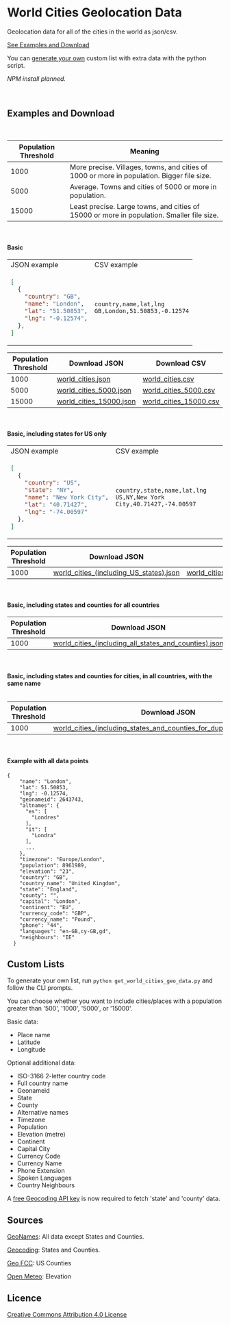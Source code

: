# World Cities Geolocation Data

Geolocation data for all of the cities in the world as json/csv.

[See Examples and Download](#examples-and-download)

You can [generate your own](#custom-lists) custom list with extra data with the python script.

_NPM install planned._

<br/>

## Examples and Download

<br/>

|Population Threshold|Meaning|
|----|----|
|1000|More precise. Villages, towns, and cities of 1000 or more in population. Bigger file size.|
|5000|Average. Towns and cities of 5000 or more in population.|
|15000|Least precise. Large towns, and cities of 15000 or more in population. Smaller file size.|

<br/>

#### Basic

<table>
<tr>
  <td> JSON example </td> <td> CSV example </td>
</tr>
<tr>
  <td>
  
  ```json
  [
    {
      "country": "GB",
      "name": "London",
      "lat": "51.50853",
      "lng": "-0.12574",
    },
  ]
  ```

  </td>
  <td>

    country,name,lat,lng
    GB,London,51.50853,-0.12574

  </td>
</tr>
</table>

|Population Threshold|Download JSON|Download CSV|
|----|----|----|
|1000|[world_cities.json](https://raw.githubusercontent.com/joelacus/world-cities/main/world_cities.json)|[world_cities.csv](https://raw.githubusercontent.com/joelacus/world-cities/main/world_cities.csv)|
|5000|[world_cities_5000.json](https://raw.githubusercontent.com/joelacus/world-cities/main/world_cities_5000.json)|[world_cities_5000.csv](https://raw.githubusercontent.com/joelacus/world-cities/main/world_cities_5000.csv)|
|15000|[world_cities_15000.json](https://raw.githubusercontent.com/joelacus/world-cities/main/world_cities_15000.json)|[world_cities_15000.csv](https://raw.githubusercontent.com/joelacus/world-cities/main/world_cities_15000.csv)|

<br/>

#### Basic, including states for US only
<table>
<tr>
  <td> JSON example </td> <td> CSV example </td>
</tr>
<tr>
  <td>
  
  ```json
  [
    {
      "country": "US",
      "state": "NY",
      "name": "New York City",
      "lat": "40.71427",
      "lng": "-74.00597"
    },
  ]
  ```
 
  </td>
  <td>

    country,state,name,lat,lng
    US,NY,New York City,40.71427,-74.00597

  </td>
</tr>
</table>

|Population Threshold|Download JSON|Download CSV|
|----|----|----|
|1000|[world_cities_(including_US_states).json](https://raw.githubusercontent.com/joelacus/world-cities/main/world_cities_(including_US_states).json)|[world_cities_(including_US_states).csv](https://raw.githubusercontent.com/joelacus/world-cities/main/world_cities_(including_US_states).csv)|

<br/>

#### Basic, including states and counties for all countries

|Population Threshold|Download JSON|Download CSV|
|----|----|----|
|1000|[world_cities_(including_all_states_and_counties).json](https://raw.githubusercontent.com/joelacus/world-cities/main/world_cities_(including_all_states_and_counties).json)|[world_cities_(including_all_states_and_counties).csv](https://raw.githubusercontent.com/joelacus/world-cities/main/world_cities_(including_all_states_and_counties).csv)|

<table>

<br/>

#### Basic, including states and counties for cities, in all countries, with the same name

|Population Threshold|Download JSON|Download CSV|
|----|----|----|
|1000|[world_cities_(including_states_and_counties_for_duplicate_names).json](https://raw.githubusercontent.com/joelacus/world-cities/main/world_cities_(including_states_and_counties_for_duplicate_names).json)|[world_cities_(including_states_and_counties_for_duplicate_names).csv](https://raw.githubusercontent.com/joelacus/world-cities/main/world_cities_(including_states_and_counties_for_duplicate_names).csv)|

<table>

<br/>


#### Example with all data points


```
{
    "name": "London",
    "lat": 51.50853,
    "lng": -0.12574,
    "geonameid": 2643743,
    "altnames": {
      "es": [
        "Londres"
      ],
      "it": [
        "Londra"
      ],
      ...
    },
    "timezone": "Europe/London",
    "population": 8961989,
    "elevation": "23",
    "country": "GB",
    "country_name": "United Kingdom",
    "state": "England",
    "county": "",
    "capital": "London",
    "continent": "EU",
    "currency_code": "GBP",
    "currency_name": "Pound",
    "phone": "44",
    "languages": "en-GB,cy-GB,gd",
    "neighbours": "IE"
  }
```

## Custom Lists

To generate your own list, run `python get_world_cities_geo_data.py` and follow the CLI prompts.

You can choose whether you want to include cities/places with a population greater than '500', '1000', '5000', or '15000'.

Basic data:

-   Place name
-   Latitude
-   Longitude

Optional additional data:

-   ISO-3166 2-letter country code
-   Full country name
-   Geonameid
-   State
-   County
-   Alternative names
-   Timezone
-   Population
-   Elevation (metre)
-   Continent
-   Capital City
-   Currency Code
-   Currency Name
-   Phone Extension
-   Spoken Languages
-   Country Neighbours

A [free Geocoding API key](https://geocode.maps.co/join/) is now required to fetch 'state' and 'county' data.

## Sources

[GeoNames](https://www.geonames.org/datasources/): All data except States and Counties.

[Geocoding](https://geocode.maps.co/): States and Counties.

[Geo FCC](https://geo.fcc.gov/api/census): US Counties

[Open Meteo](https://open-meteo.com/): Elevation

## Licence

[Creative Commons Attribution 4.0 License](https://creativecommons.org/licenses/by/4.0/)

